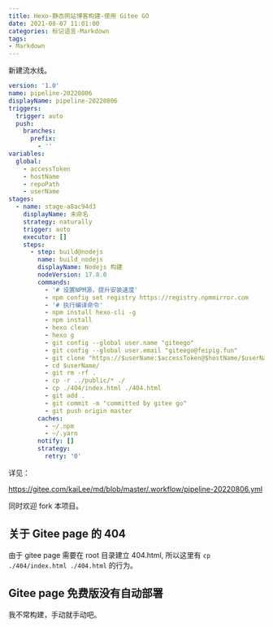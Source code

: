 ```yaml
---
title: Hexo-静态网站博客构建-使用 Gitee GO
date: 2021-08-07 11:01:00
categories: 标记语言-Markdown
tags:
- Markdown
---
```


新建流水线。

```yml
version: '1.0'
name: pipeline-20220806
displayName: pipeline-20220806
triggers:
  trigger: auto
  push:
    branches:
      prefix:
        - ''
variables:
  global:
    - accessToken
    - hostName
    - repoPath
    - userName
stages:
  - name: stage-a8ac94d3
    displayName: 未命名
    strategy: naturally
    trigger: auto
    executor: []
    steps:
      - step: build@nodejs
        name: build_nodejs
        displayName: Nodejs 构建
        nodeVersion: 17.8.0
        commands:
          - '# 设置NPM源，提升安装速度'
          - npm config set registry https://registry.npmmirror.com
          - '# 执行编译命令'
          - npm install hexo-cli -g
          - npm install
          - hexo clean
          - hexo g
          - git config --global user.name "giteego"
          - git config --global user.email "giteego@feipig.fun"
          - git clone "https://$userName:$accessToken@$hostName/$userName/$repoPath"
          - cd $userName/
          - git rm -rf .
          - cp -r ../public/* ./
          - cp ./404/index.html ./404.html
          - git add .
          - git commit -m "committed by gitee go"
          - git push origin master
        caches:
          - ~/.npm
          - ~/.yarn
        notify: []
        strategy:
          retry: '0'
```

详见：

<https://gitee.com/kaiLee/md/blob/master/.workflow/pipeline-20220806.yml>

同时欢迎 fork 本项目。

## 关于 Gitee page 的 404

由于 gitee page 需要在 root 目录建立 404.html, 所以这里有 `cp ./404/index.html ./404.html` 的行为。

## Gitee page 免费版没有自动部署

我不常构建，手动就手动吧。
